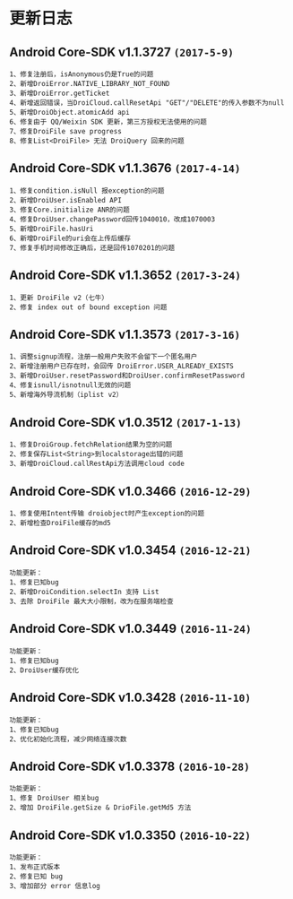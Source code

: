# 更新日志

## Android Core-SDK v1.1.3727 `(2017-5-9)`
```
1、修复注册后，isAnonymous仍是True的问题
2、新增DroiError.NATIVE_LIBRARY_NOT_FOUND
3、新增DroiError.getTicket
4、新增返回错误，当DroiCloud.callResetApi "GET"/"DELETE"的传入参数不为null
5、新增DroiObject.atomicAdd api
6、修复由于 QQ/Weixin SDK 更新，第三方授权无法使用的问题
7、修复DroiFile save progress
8、修复List<DroiFile> 无法 DroiQuery 回来的问题
```  

## Android Core-SDK v1.1.3676 `(2017-4-14)`
```
1、修复condition.isNull 报exception的问题
2、新增DroiUser.isEnabled API
3、修复Core.initialize ANR的问题
4、修复DroiUser.changePassword回传1040010，改成1070003
5、新增DroiFile.hasUri
6、新增DroiFile的uri会在上传后缓存
7、修复手机时间修改正确后，还是回传1070201的问题
```  

## Android Core-SDK v1.1.3652 `(2017-3-24)`
```
1、更新 DroiFile v2（七牛）
2、修复 index out of bound exception 问题
```  

## Android Core-SDK v1.1.3573 `(2017-3-16)`
```
1、调整signup流程，注册一般用户失败不会留下一个匿名用户
2、新增注册用户已存在时，会回传 DroiError.USER_ALREADY_EXISTS
3、新增DroiUser.resetPassword和DroiUser.confirmResetPassword
4、修复isnull/isnotnull无效的问题
5、新增海外导流机制（iplist v2）
```  

## Android Core-SDK v1.0.3512 `(2017-1-13)`
```
1、修复DroiGroup.fetchRelation结果为空的问题
2、修复保存List<String>到localstorage出错的问题
3、新增DroiCloud.callRestApi方法调用cloud code 
```  

## Android Core-SDK v1.0.3466 `(2016-12-29)`
```
1、修复使用Intent传输 droiobject时产生exception的问题
2、新增检查DroiFile缓存的md5
```  

## Android Core-SDK v1.0.3454 `(2016-12-21)`
```
功能更新：  
1、修复已知bug
2、新增DroiCondition.selectIn 支持 List
3、去除 DroiFile 最大大小限制，改为在服务端检查
```  

## Android Core-SDK v1.0.3449 `(2016-11-24)`
```
功能更新：  
1、修复已知bug
2、DroiUser缓存优化
```  

## Android Core-SDK v1.0.3428 `(2016-11-10)`
```
功能更新：  
1、修复已知bug
2、优化初始化流程，减少网络连接次数
```  

## Android Core-SDK v1.0.3378 `(2016-10-28)`
```
功能更新：  
1、修复 DroiUser 相关bug
2、增加 DroiFile.getSize & DrioFile.getMd5 方法
```  

## Android Core-SDK v1.0.3350  `(2016-10-22)`
```
功能更新：  
1、发布正式版本
2、修复已知 bug
3、增加部分 error 信息log
```
